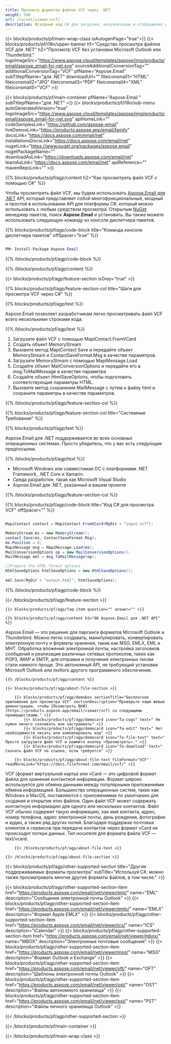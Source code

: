 ```yaml
---
title: Просмотр форматов файлов VCF через .NET
weight: 260
url: /ru/net/viewer/vcf/
description: Исходный код C# для загрузки, визуализации и отображения документов VCF на платформах .NET Framework, .NET Core и Xamarin.
---
```


{{< blocks/products/pf/main-wrap-class isAutogenPage="true">}}
{{< blocks/products/pf/i18n/upper-banner h1="Средство просмотра файлов VCF для .NET" h2="Просмотр VCF без установки Microsoft Outlook или Thunderbird." logoImageSrc="https://www.aspose.cloud/templates/aspose/img/products/email/aspose_email-for-net.svg" sourceAdditionalConversionTag="" additionalConversionTag="VCF" pfName="Aspose.Email" subTitlepfName="для .NET" downloadUrl="" fileiconsmall1="HTML" fileiconsmall2="JPG" fileiconsmall3="PDF" fileiconsmall4="XML" fileiconsmall5="VCF" >}}

{{< blocks/products/pf/main-container pfName="Aspose.Email " subTitlepfName="для .NET" >}}
{{< blocks/products/pf/i18n/sub-menu autoGeneratedVersion="true" logoImageSrc="https://www.aspose.cloud/templates/aspose/img/products/email/aspose_email-for-net.svg" apiHomeLink="" codeSamplesLink="https://github.com/aspose-email" liveDemosLink="https://products.aspose.app/email/family" docsLink="https://docs.aspose.com/email/net" installationsDocsLink="https://docs.aspose.com/email/net" nugetLink="https://www.nuget.org/packages/aspose.email" nugetPackageName="" downloadAsLink="https://downloads.aspose.com/email/net" learnAsLink="https://docs.aspose.com/email/net" apiReference="" mavenRepoLink="" >}}

{{% blocks/products/pf/agp/content h2="Как просмотреть файл VCF с помощью C#" %}}

 Чтобы просмотреть файл VCF, мы будем использовать
 [Aspose.Email для .NET](https://products.aspose.com/email/net)
 API, который представляет собой многофункциональный, мощный и простой в использовании API для платформы C#, который можно использовать с любым средством просмотра. Открытым
 [NuGet](https://www.nuget.org/packages/aspose.email)
 менеджер пакетов, поиск
 **Aspose.Email**
 и установить. Вы также можете использовать следующую команду из консоли диспетчера пакетов.

{{% blocks/products/pf/agp/code-block title="Команда консоли диспетчера пакетов" offSpacer="true" %}}

```cs

PM> Install-Package Aspose.Email

```

{{% /blocks/products/pf/agp/code-block %}}

{{% /blocks/products/pf/agp/content %}}

{{< blocks/products/pf/agp/feature-section isGrey="true" >}}

{{% blocks/products/pf/agp/feature-section-col title="Шаги для просмотра VCF через С#" %}}

{{% blocks/products/pf/agp/text %}}

 Aspose.Email позволяет разработчикам легко просматривать файл VCF всего несколькими строками кода.

{{% /blocks/products/pf/agp/text %}}

1.  Загрузите файл VCF с помощью MapiContact.FromVCard
1.  Создать объект MemoryStream
1.  Вызовите метод MapiContact Save и передайте объект MemoryStream и ContactSaveFormat.Msg в качестве параметров.
1.  Загрузите MemoryStream с помощью MapiMessage.Load
1.  Создайте объект MailConversionOptions и передайте его в msg.ToMailMessage в качестве параметра
1.  Создайте объект HtmlSaveOptions, чтобы подготовить соответствующие параметры HTML.
1.  Вызовите метод сохранения MailMessage с путем к файлу html и сохраните параметры в качестве параметров.

{{% /blocks/products/pf/agp/feature-section-col %}}

{{% blocks/products/pf/agp/feature-section-col title="Системные Требования" %}}

{{% blocks/products/pf/agp/text %}}

 Aspose.Email для .NET поддерживается во всех основных операционных системах. Просто убедитесь, что у вас есть следующие предпосылки.

{{% /blocks/products/pf/agp/text %}}

-  Microsoft Windows или совместимая ОС с платформами .NET Framework, .NET Core и Xamarin.
-  Среда разработки, такая как Microsoft Visual Studio
-  Aspose.Email для .NET, указанный в вашем проекте

{{% /blocks/products/pf/agp/feature-section-col %}}

{{% blocks/products/pf/agp/code-block title="Код C# для просмотра VCF" offSpacer="" %}}

```cs

MapiContact contact = MapiContact.FromVCard(MyDir + "input.vcf");

MemoryStream ms = new MemoryStream();
contact.Save(ms, ContactSaveFormat.Msg);
ms.Position = 0;
MapiMessage msg = MapiMessage.Load(ms);
MailConversionOptions op = new MailConversionOptions();
MailMessage eml = msg.ToMailMessage(op);

//Prepare the HTML format options
HtmlSaveOptions htmlSaveOptions = new HtmlSaveOptions();
           
eml.Save(MyDir + "output.html", htmlSaveOptions);

```

{{% /blocks/products/pf/agp/code-block %}}

{{< /blocks/products/pf/agp/feature-section >}}

    {{< blocks/products/pf/agp/faq-item question="" answer="" >}}


<!-- aboutfile Starts -->

    {{% blocks/products/pf/agp/content h2="Об Aspose.Email для .NET API" %}}

 Aspose.Email — это решение для парсинга форматов Microsoft Outlook и Thunderbird. Можно легко создавать, манипулировать, конвертировать электронную почту и форматы хранения, такие как MSG, EMLX, EML и MHT. Обработка вложений электронной почты, настройка заголовков сообщений и реализация различных сетевых протоколов, таких как POP3, IMAP и SMTP, для отправки и получения электронных писем стали намного проще. Это автономный API, не требующий установки Microsoft Outlook или любого другого программного обеспечения.



    {{% /blocks/products/pf/agp/content %}}

    {{< blocks/products/pf/agp/about-file-section >}}

        {{< blocks/products/pf/agp/demobox sectionTitle="Бесплатное приложение для просмотра VCF" sectionDescription="Проверьте наши живые демонстрации, чтобы [Посмотреть ВКФ](https://products.aspose.app/email/viewer/vcf) со следующими преимуществами." >}}
            {{< blocks/products/pf/agp/democard icon="fa-cogs" text=" Не нужно ничего скачивать или настраивать" >}}
            {{< blocks/products/pf/agp/democard icon="fa-edit" text=" Нет необходимости писать или компилировать код" >}}
            {{< blocks/products/pf/agp/democard icon="fa-file-text" text=" Просто загрузите файл VCF и нажмите кнопку «Просмотреть»." >}}
            {{< blocks/products/pf/agp/democard icon="fa-download" text=" Скачать файл VCF по ссылке, если требуется" >}}

        {{< blocks/products/pf/agp/about-file-text fileFormat="VCF" readMoreLink="https://docs.fileformat.com/email/vcf/" >}}
VCF (формат виртуальной карты) или vCard — это цифровой формат файла для хранения контактной информации. Формат широко используется для обмена данными между популярными приложениями обмена информацией. Большинство операционных систем, таких как Windows и MacOS, поставляются с приложениями по умолчанию для создания и открытия этих файлов. Один файл VCF может содержать контактную информацию для одного или нескольких контактов. Файл VCF обычно содержит такую информацию, как имя контакта, адрес, номер телефона, адрес электронной почты, день рождения, фотографии и аудио, а также ряд других полей. Благодаря поддержке почтовых клиентов и сервисов при передаче контактов через формат vCard не происходит потери данных. Тип носителя для формата файла VCF — text/vcard.

        {{< /blocks/products/pf/agp/about-file-text >}}

    {{< /blocks/products/pf/agp/about-file-section >}}

<!-- aboutfile Ends -->

{{< blocks/products/pf/agp/other-supported-section title="Другие поддерживаемые форматы просмотра" subTitle="Используя C#, можно также просматривать многие другие форматы файлов, в том числе." >}}

{{< blocks/products/pf/agp/other-supported-section-item href="https://products.aspose.com/email/net/viewer/eml/" name="EML" description="Сообщения электронной почты Outlook" >}}
{{< blocks/products/pf/agp/other-supported-section-item href="https://products.aspose.com/email/net/viewer/emlx/" name="EMLX" description="Формат Apple EMLX" >}}
{{< blocks/products/pf/agp/other-supported-section-item href="https://products.aspose.com/email/net/viewer/ics/" name="ICS" description="iCalendar" >}}
{{< blocks/products/pf/agp/other-supported-section-item href="https://products.aspose.com/email/net/viewer/mbox/" name="MBOX" description="Электронные почтовые сообщения" >}}
{{< blocks/products/pf/agp/other-supported-section-item href="https://products.aspose.com/email/net/viewer/msg/" name="MSG" description="Формат Outlook и Exchange" >}}
{{< blocks/products/pf/agp/other-supported-section-item href="https://products.aspose.com/email/net/viewer/oft/" name="OFT" description="Шаблоны электронной почты Outlook" >}}
{{< blocks/products/pf/agp/other-supported-section-item href="https://products.aspose.com/email/net/viewer/ost/" name="OST" description="Файлы автономного хранилища" >}}
{{< blocks/products/pf/agp/other-supported-section-item href="https://products.aspose.com/email/net/viewer/pst/" name="PST" description="Файлы личного хранилища Outlook" >}}

{{< /blocks/products/pf/agp/other-supported-section >}}

{{< /blocks/products/pf/main-container >}}
   
{{< /blocks/products/pf/main-wrap-class >}}